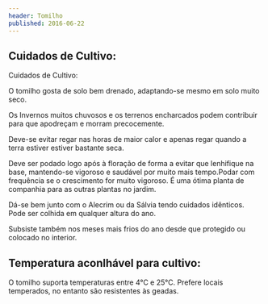 ```yaml
---
header: Tomilho 
published: 2016-06-22
---
```



## Cuidados de Cultivo:
Cuidados de Cultivo:

O tomilho gosta de solo bem drenado, adaptando-se mesmo em solo muito seco.
 
 Os Invernos muitos chuvosos e os terrenos encharcados podem contribuir para que apodreçam e morram precocemente.
  
  Deve-se evitar regar nas horas de maior calor e apenas regar quando a terra estiver estiver bastante seca.

  Deve ser podado logo após à floração de forma a evitar que lenhifique na base, mantendo-se vigoroso e saudável por muito mais tempo.Podar com frequência se o crescimento for muito vigoroso. É uma ótima planta de companhia para as outras plantas no jardim.

  Dá-se bem junto com o Alecrim ou da Sálvia tendo cuidados idênticos. Pode ser colhida em qualquer altura do ano. 

  Subsiste também nos meses mais frios do ano desde que protegido ou colocado no interior. 

## Temperatura aconlhável para cultivo: 

  O tomilho suporta temperaturas entre 4°C e 25°C. Prefere locais temperados, no entanto são resistentes às geadas.


